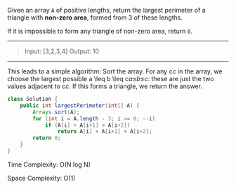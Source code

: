 Given an array `A` of positive lengths, return the largest perimeter of a triangle with **non-zero area**, formed from 3 of these lengths.

If it is impossible to form any triangle of non-zero area, return `0`.

---

> Input: [3,2,3,4]
> Output: 10

---

This leads to a simple algorithm: Sort the array. For any c*c* in the array, we choose the largest possible a \leq b \leq c*a*≤*b*≤*c*: these are just the two values adjacent to c*c*. If this forms a triangle, we return the answer.

```java
class Solution {
    public int largestPerimeter(int[] A) {
        Arrays.sort(A);
        for (int i = A.length - 3; i >= 0; --i)
            if (A[i] + A[i+1] > A[i+2])
                return A[i] + A[i+1] + A[i+2];
        return 0;
    }
}
```

Time Complexity: O(N log N)

Space Complexity: O(1)